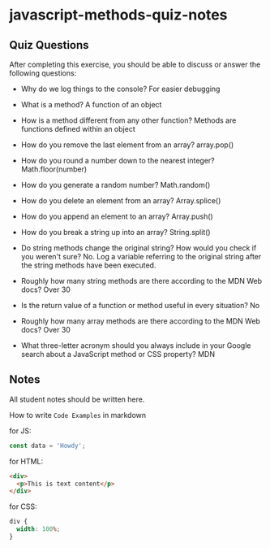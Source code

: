# javascript-methods-quiz-notes

## Quiz Questions

After completing this exercise, you should be able to discuss or answer the following questions:

- Why do we log things to the console?
  For easier debugging

- What is a method?
  A function of an object

- How is a method different from any other function?
  Methods are functions defined within an object

- How do you remove the last element from an array?
  array.pop()

- How do you round a number down to the nearest integer?
  Math.floor(number)

- How do you generate a random number?
  Math.random()

- How do you delete an element from an array?
  Array.splice()

- How do you append an element to an array?
  Array.push()

- How do you break a string up into an array?
  String.split()

- Do string methods change the original string? How would you check if you weren't sure?
  No. Log a variable referring to the original string after the string methods have been executed.

- Roughly how many string methods are there according to the MDN Web docs?
  Over 30

- Is the return value of a function or method useful in every situation?
  No

- Roughly how many array methods are there according to the MDN Web docs?
  Over 30

- What three-letter acronym should you always include in your Google search about a JavaScript method or CSS property?
  MDN

## Notes

All student notes should be written here.

How to write `Code Examples` in markdown

for JS:

```javascript
const data = 'Howdy';
```

for HTML:

```html
<div>
  <p>This is text content</p>
</div>
```

for CSS:

```css
div {
  width: 100%;
}
```
